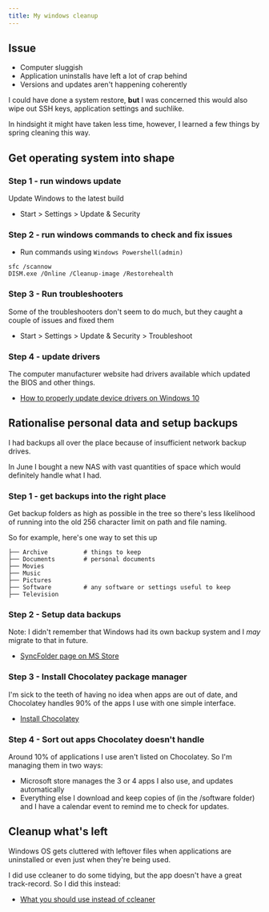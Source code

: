 ```yaml
---
title: My windows cleanup
---
```


## Issue

* Computer sluggish
* Application uninstalls have left a lot of crap behind
* Versions and updates aren't happening coherently

I could have done a system restore, **but** I was concerned this would also wipe out SSH keys, application settings and suchlike.

In hindsight it might have taken less time, however, I learned a few things by spring cleaning this way.

## Get operating system into shape

### Step 1 - run windows update

Update Windows to the latest build

* Start > Settings > Update & Security

### Step 2 - run windows commands to check and fix issues

* Run commands using `Windows Powershell(admin)`
```
sfc /scannow
DISM.exe /Online /Cleanup-image /Restorehealth

```

### Step 3 - Run troubleshooters

Some of the troubleshooters don't seem to do much, but they caught a couple of issues and fixed them

* Start > Settings > Update & Security > Troubleshoot

### Step 4 - update drivers

The computer manufacturer website had drivers available which updated the BIOS and other things.

* [How to properly update device drivers on Windows 10](https://www.msn.com/en-us/news/technology/how-to-properly-update-device-drivers-on-windows-10/ar-AA15KtIi)

## Rationalise personal data and setup backups

I had backups all over the place because of insufficient network backup drives.

In June I bought a new NAS with vast quantities of space which would definitely handle what I had.

### Step 1 - get backups into the right place

Get backup folders as high as possible in the tree so there's less likelihood of running into the old 256 character limit on path and file naming.

So for example, here's one way to set this up

```
├── Archive          # things to keep
├── Documents        # personal documents
├── Movies
├── Music
├── Pictures
├── Software         # any software or settings useful to keep
├── Television
```

### Step 2 - Setup data backups

Note: I didn't remember that Windows had its own backup system and I *may* migrate to that in future.

* [SyncFolder page on MS Store](https://apps.microsoft.com/store/detail/syncfolder/9NC73MJWHSWW?hl=en-us&gl=us)

### Step 3 - Install Chocolatey package manager

I'm sick to the teeth of having no idea when apps are out of date, and Chocolatey handles 90% of the apps I use with one simple interface.

* [Install Chocolatey](https://chocolatey.org/)

### Step 4 - Sort out apps Chocolatey doesn't handle

Around 10% of applications I use aren't listed on Chocolatey. So I'm managing them in two ways:

* Microsoft store manages the 3 or 4 apps I also use, and updates automatically
* Everything else I download and keep copies of (in the /software folder) and I have a calendar event to remind me to check for updates.

## Cleanup what's left

Windows OS gets cluttered with leftover files when applications are uninstalled or even just when they're being used.

I did use ccleaner to do some tidying, but the app doesn't have a great track-record. So I did this instead:

* [What you should use instead of ccleaner](https://www.howtogeek.com/361112/heres-what-you-should-use-instead-of-ccleaner/)
